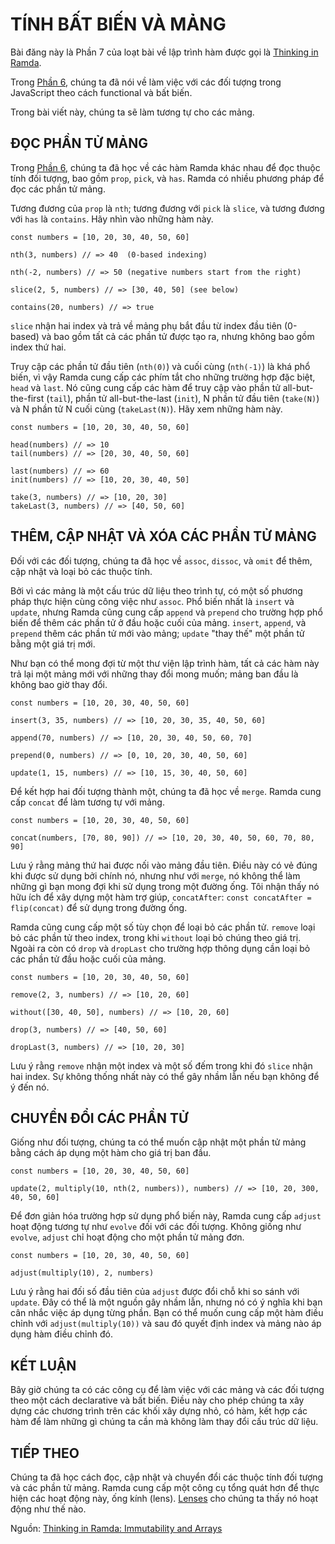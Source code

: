 # TÍNH BẤT BIẾN VÀ MẢNG

Bài đăng này là Phần 7 của loạt bài về lập trình hàm được gọi là [Thinking in Ramda](http://randycoulman.com/blog/categories/thinking-in-ramda/).

Trong [Phần 6](//immutability-object.md), chúng ta đã nói về làm việc với các đối tượng trong JavaScript theo cách functional và bất biến.

Trong bài viết này, chúng ta sẽ làm tương tự cho các mảng.

## ĐỌC PHẦN TỬ MẢNG

Trong [Phần 6](//immutability-object.md), chúng ta đã học về các hàm Ramda khác nhau để đọc thuộc tính đối tượng, bao gồm `prop`, `pick`, và `has`. Ramda có nhiều phương pháp để đọc các phần tử mảng.

Tương đương của `prop` là `nth`; tương đương với `pick` là `slice`, và tương đương với `has` là `contains`. Hãy nhìn vào những hàm này.

```
const numbers = [10, 20, 30, 40, 50, 60]

nth(3, numbers) // => 40  (0-based indexing)

nth(-2, numbers) // => 50 (negative numbers start from the right)

slice(2, 5, numbers) // => [30, 40, 50] (see below)

contains(20, numbers) // => true
```

`slice` nhận hai index và trả về mảng phụ bắt đầu từ index đầu tiên \(0-based\) và bao gồm tất cả các phần tử được tạo ra, nhưng không bao gồm index thứ hai.

Truy cập các phần tử đầu tiên \(`nth(0)`\) và cuối cùng \(`nth(-1)`\) là khá phổ biến, vì vậy Ramda cung cấp các phím tắt cho những trường hợp đặc biệt, `head` và `last`. Nó cũng cung cấp các hàm để truy cập vào phần tử all-but-the-first \(`tail`\), phần tử all-but-the-last \(`init`\), N phần tử đầu tiên \(`take(N)`\) và N phần tử N cuối cùng \(`takeLast(N)`\). Hãy xem những hàm này.

```
const numbers = [10, 20, 30, 40, 50, 60]

head(numbers) // => 10
tail(numbers) // => [20, 30, 40, 50, 60]

last(numbers) // => 60
init(numbers) // => [10, 20, 30, 40, 50]

take(3, numbers) // => [10, 20, 30]
takeLast(3, numbers) // => [40, 50, 60]
```

## THÊM, CẬP NHẬT VÀ XÓA CÁC PHẦN TỬ MẢNG

Đối với các đối tượng, chúng ta đã học về `assoc`, `dissoc`, và `omit` để thêm, cập nhật và loại bỏ các thuộc tính.

Bởi vì các mảng là một cấu trúc dữ liệu theo trình tự, có một số phương pháp thực hiện cùng công việc như `assoc`. Phổ biến nhất là `insert` và `update`, nhưng Ramda cũng cung cấp `append` và `prepend`  cho trường hợp phổ biến để thêm các phần tử ở đầu hoặc cuối của mảng. `insert`, `append`, và `prepend` thêm các phần tử mới vào mảng; `update` "thay thế" một phần tử bằng một giá trị mới.

Như bạn có thể mong đợi từ một thư viện lập trình hàm, tất cả các hàm này trả lại một mảng mới với những thay đổi mong muốn; mảng ban đầu là không bao giờ thay đổi.

```
const numbers = [10, 20, 30, 40, 50, 60]

insert(3, 35, numbers) // => [10, 20, 30, 35, 40, 50, 60]

append(70, numbers) // => [10, 20, 30, 40, 50, 60, 70]

prepend(0, numbers) // => [0, 10, 20, 30, 40, 50, 60]

update(1, 15, numbers) // => [10, 15, 30, 40, 50, 60]
```

Để kết hợp hai đối tượng thành một, chúng ta đã học về `merge`. Ramda cung cấp `concat` để làm tương tự với mảng.

```
const numbers = [10, 20, 30, 40, 50, 60]

concat(numbers, [70, 80, 90]) // => [10, 20, 30, 40, 50, 60, 70, 80, 90]
```

Lưu ý rằng mảng thứ hai được nối vào mảng đầu tiên. Điều này có vẻ đúng khi được sử dụng bởi chính nó, nhưng như với `merge`, nó không thể làm những gì bạn mong đợi khi sử dụng trong một đường ống. Tôi nhận thấy nó hữu ích để xây dựng một hàm trợ giúp, `concatAfter`: `const concatAfter = flip(concat)` để sử dụng trong đường ống.

Ramda cũng cung cấp một số tùy chọn để loại bỏ các phần tử. `remove` loại bỏ các phần tử theo index, trong khi `without` loại bỏ chúng theo giá trị. Ngoài ra còn có `drop` và `dropLast` cho trường hợp thông dụng cần loại bỏ các phần tử đầu hoặc cuối của mảng.

```
const numbers = [10, 20, 30, 40, 50, 60]

remove(2, 3, numbers) // => [10, 20, 60]

without([30, 40, 50], numbers) // => [10, 20, 60]

drop(3, numbers) // => [40, 50, 60]

dropLast(3, numbers) // => [10, 20, 30]
```

Lưu ý rằng `remove` nhận một index và một số đếm trong khi đó `slice` nhận hai index. Sự không thống nhất này có thể gây nhầm lẫn nếu bạn không để ý đến nó.

## CHUYỂN ĐỔI CÁC PHẦN TỬ

Giống như đối tượng, chúng ta có thể muốn cập nhật một phần tử mảng bằng cách áp dụng một hàm cho giá trị ban đầu.

```
const numbers = [10, 20, 30, 40, 50, 60]

update(2, multiply(10, nth(2, numbers)), numbers) // => [10, 20, 300, 40, 50, 60]
```

Để đơn giản hóa trường hợp sử dụng phổ biến này, Ramda cung cấp `adjust` hoạt động tương tự như `evolve` đối với các đối tượng. Không giống như `evolve`, `adjust` chỉ hoạt động cho một phần tử mảng đơn.

```
const numbers = [10, 20, 30, 40, 50, 60]

adjust(multiply(10), 2, numbers)
```

Lưu ý rằng hai đối số đầu tiên của `adjust` được đổi chỗ khi so sánh với `update`. Đây có thể là một nguồn gây nhầm lẫn, nhưng nó có ý nghĩa khi bạn cân nhắc việc áp dụng từng phần. Bạn có thể muốn cung cấp một hàm điều chỉnh với `adjust(multiply(10))` và sau đó quyết định index và mảng nào áp dụng hàm điều chỉnh đó.

## KẾT LUẬN

Bây giờ chúng ta có các công cụ để làm việc với các mảng và các đối tượng theo một cách declarative và bất biến. Điều này cho phép chúng ta xây dựng các chương trình trên các khối xây dựng nhỏ, có hàm, kết hợp các hàm để làm những gì chúng ta cần mà không làm thay đổi cấu trúc dữ liệu.

## TIẾP THEO

Chúng ta đã học cách đọc, cập nhật và chuyển đổi các thuộc tính đối tượng và các phần tử mảng. Ramda cung cấp một công cụ tổng quát hơn để thực hiện các hoạt động này, ống kính \(lens\). [Lenses](//lenses.md) cho chúng ta thấy nó hoạt động như thế nào.

Nguồn: [Thinking in Ramda: Immutability and Arrays](http://randycoulman.com/blog/2016/07/05/thinking-in-ramda-immutability-and-arrays/)

